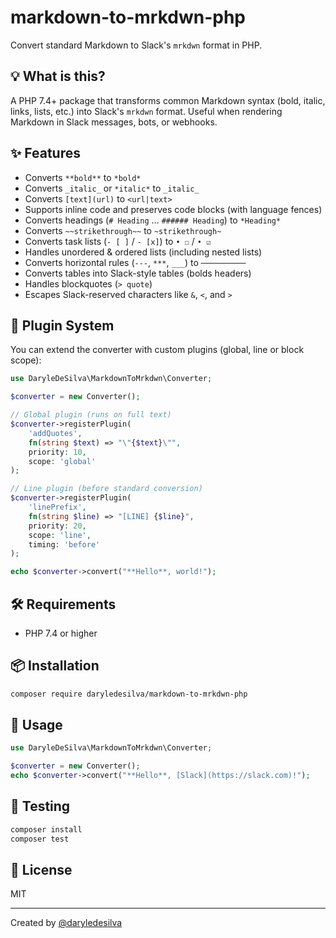 # markdown-to-mrkdwn-php

Convert standard Markdown to Slack's `mrkdwn` format in PHP.

## 💡 What is this?

A PHP 7.4+ package that transforms common Markdown syntax (bold, italic, links, lists, etc.) into Slack's `mrkdwn` format. Useful when rendering Markdown in Slack messages, bots, or webhooks.

## ✨ Features

* Converts `**bold**` to `*bold*`
* Converts `_italic_` or `*italic*` to `_italic_`
* Converts `[text](url)` to `<url|text>`
* Supports inline code and preserves code blocks (with language fences)
* Converts headings (`# Heading` … `###### Heading`) to `*Heading*`
* Converts `~~strikethrough~~` to `~strikethrough~`
* Converts task lists (`- [ ]` / `- [x]`) to `• ☐` / `• ☑`
* Handles unordered & ordered lists (including nested lists)
* Converts horizontal rules (`---`, `***`, `___`) to `──────────`
* Converts tables into Slack-style tables (bolds headers)
* Handles blockquotes (`> quote`)
* Escapes Slack-reserved characters like `&`, `<`, and `>`

## 🔌 Plugin System

You can extend the converter with custom plugins (global, line or block scope):

```php
use DaryleDeSilva\MarkdownToMrkdwn\Converter;

$converter = new Converter();

// Global plugin (runs on full text)
$converter->registerPlugin(
    'addQuotes',
    fn(string $text) => "\"{$text}\"",
    priority: 10,
    scope: 'global'
);

// Line plugin (before standard conversion)
$converter->registerPlugin(
    'linePrefix',
    fn(string $line) => "[LINE] {$line}",
    priority: 20,
    scope: 'line',
    timing: 'before'
);

echo $converter->convert("**Hello**, world!");
```

## 🛠 Requirements

* PHP 7.4 or higher

## 📦 Installation

```bash
composer require daryledesilva/markdown-to-mrkdwn-php
```

## 🚀 Usage

```php
use DaryleDeSilva\MarkdownToMrkdwn\Converter;

$converter = new Converter();
echo $converter->convert("**Hello**, [Slack](https://slack.com)!");
```

## 🧪 Testing

```bash
composer install
composer test
```

## 📄 License

MIT

---

Created by [@daryledesilva](https://github.com/daryledesilva)